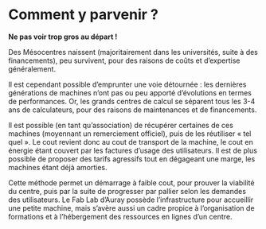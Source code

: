# Comment y parvenir ? 

**Ne pas voir trop gros au départ !**

Des Mésocentres naissent (majoritairement dans les universités, suite à des financements), peu survivent, pour des raisons de coûts et d’expertise généralement.

Il est cependant possible d’emprunter une voie détournée : les dernières générations de machines n’ont pas ou peu apporté d’évolutions en termes de performances. Or, les grands centres de calcul se séparent tous les 3-4 ans de calculateurs, pour des raisons de maintenances et de financements.

Il est possible (en tant qu’association) de récupérer certaines de ces machines (moyennant un remerciement officiel), puis de les réutiliser « tel quel ». Le cout revient donc au cout de transport de la machine, le cout en énergie étant couvert par les factures d’usage des utilisateurs. Il est de plus possible de proposer des tarifs agressifs tout en dégageant une marge, les machines étant déjà amorties.

Cette méthode permet un démarrage à faible cout, pour prouver la viabilité du centre, puis par la suite de progresser par pallier selon les demandes des utilisateurs.
Le Fab Lab d’Auray possède l’infrastructure pour accueillir une petite machine, mais s’avère aussi un cadre propice à l’organisation de formations et à l’hébergement des ressources en lignes d’un centre.
